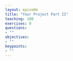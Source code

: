 ```yaml
---
layout: episode
title: "Your Project Part II"
teaching: 180
exercises: 0
questions:
- ""
objectives:
- ""
keypoints:
- ""
---
```


